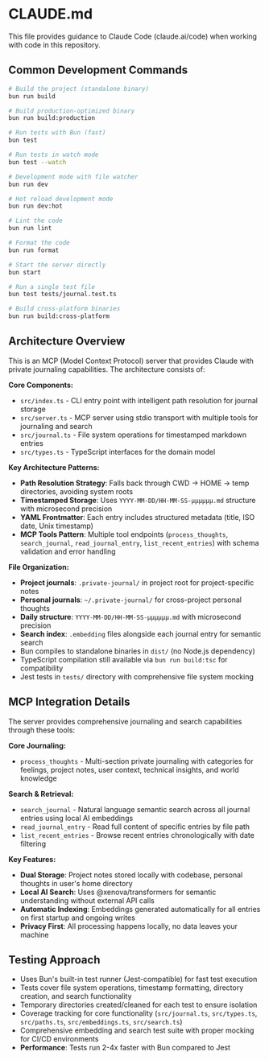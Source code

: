 # CLAUDE.md

This file provides guidance to Claude Code (claude.ai/code) when working with code in this repository.

## Common Development Commands

```bash
# Build the project (standalone binary)
bun run build

# Build production-optimized binary
bun run build:production

# Run tests with Bun (fast)
bun test

# Run tests in watch mode
bun test --watch

# Development mode with file watcher
bun run dev

# Hot reload development mode
bun run dev:hot

# Lint the code
bun run lint

# Format the code
bun run format

# Start the server directly
bun start

# Run a single test file
bun test tests/journal.test.ts

# Build cross-platform binaries
bun run build:cross-platform
```

## Architecture Overview

This is an MCP (Model Context Protocol) server that provides Claude with private journaling capabilities. The architecture consists of:

**Core Components:**
- `src/index.ts` - CLI entry point with intelligent path resolution for journal storage
- `src/server.ts` - MCP server using stdio transport with multiple tools for journaling and search
- `src/journal.ts` - File system operations for timestamped markdown entries
- `src/types.ts` - TypeScript interfaces for the domain model

**Key Architecture Patterns:**
- **Path Resolution Strategy**: Falls back through CWD → HOME → temp directories, avoiding system roots
- **Timestamped Storage**: Uses `YYYY-MM-DD/HH-MM-SS-μμμμμμ.md` structure with microsecond precision
- **YAML Frontmatter**: Each entry includes structured metadata (title, ISO date, Unix timestamp)
- **MCP Tools Pattern**: Multiple tool endpoints (`process_thoughts`, `search_journal`, `read_journal_entry`, `list_recent_entries`) with schema validation and error handling

**File Organization:**
- **Project journals**: `.private-journal/` in project root for project-specific notes
- **Personal journals**: `~/.private-journal/` for cross-project personal thoughts  
- **Daily structure**: `YYYY-MM-DD/HH-MM-SS-μμμμμμ.md` with microsecond precision
- **Search index**: `.embedding` files alongside each journal entry for semantic search
- Bun compiles to standalone binaries in `dist/` (no Node.js dependency)
- TypeScript compilation still available via `bun run build:tsc` for compatibility
- Jest tests in `tests/` directory with comprehensive file system mocking

## MCP Integration Details

The server provides comprehensive journaling and search capabilities through these tools:

**Core Journaling:**
- `process_thoughts` - Multi-section private journaling with categories for feelings, project notes, user context, technical insights, and world knowledge

**Search & Retrieval:**
- `search_journal` - Natural language semantic search across all journal entries using local AI embeddings
- `read_journal_entry` - Read full content of specific entries by file path
- `list_recent_entries` - Browse recent entries chronologically with date filtering

**Key Features:**
- **Dual Storage**: Project notes stored locally with codebase, personal thoughts in user's home directory
- **Local AI Search**: Uses @xenova/transformers for semantic understanding without external API calls
- **Automatic Indexing**: Embeddings generated automatically for all entries on first startup and ongoing writes
- **Privacy First**: All processing happens locally, no data leaves your machine

## Testing Approach

- Uses Bun's built-in test runner (Jest-compatible) for fast test execution
- Tests cover file system operations, timestamp formatting, directory creation, and search functionality
- Temporary directories created/cleaned for each test to ensure isolation
- Coverage tracking for core functionality (`src/journal.ts`, `src/types.ts`, `src/paths.ts`, `src/embeddings.ts`, `src/search.ts`)
- Comprehensive embedding and search test suite with proper mocking for CI/CD environments
- **Performance**: Tests run 2-4x faster with Bun compared to Jest